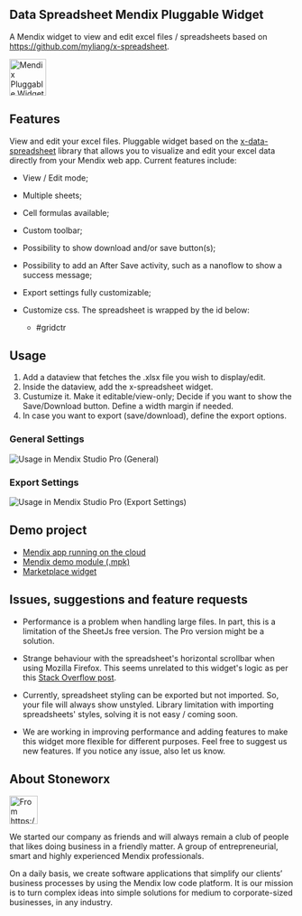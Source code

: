 ## Data Spreadsheet Mendix Pluggable Widget
A Mendix widget to view and edit excel files / spreadsheets based on https://github.com/myliang/x-spreadsheet.

<img alt="Mendix Pluggable Widget Data Spreadsheet Logo" src="https://github.com/joaodelopes/data-spreadsheet-mendix/blob/main/images/logo.jpeg" width="65px"/>

## Features
View and edit your excel files. Pluggable widget based on the [x-data-spreadsheet](https://github.com/myliang/x-spreadsheet) library that allows you to visualize and edit your excel data directly from your Mendix web app. Current features include:

*   View / Edit mode;

*   Multiple sheets;

*   Cell formulas available;

*   Custom toolbar;

*   Possibility to show download and/or save button(s);

*   Possibility to add an After Save activity, such as a nanoflow to show a success message;

*   Export settings fully customizable;

*   Customize css. The spreadsheet is wrapped by the id below:

    *   #gridctr


<!-- ### Light
![Light Mode](https://github.com/joaodelopes/block-note-mendix/blob/main/images/lightmodedemo.png)
![Light Mode (full-page)](https://github.com/joaodelopes/block-note-mendix/blob/main/images/fullscreendemo.png)

### Dark
![Dark Mode](https://github.com/joaodelopes/block-note-mendix/blob/main/images/darkmodedemo.png)

### View-only
![View-only Mode](https://github.com/joaodelopes/block-note-mendix/blob/main/images/viewmodedemo.png) -->

## Usage
1. Add a dataview that fetches the .xlsx file you wish to display/edit.
2. Inside the dataview, add the x-spreadsheet widget.
3. Custumize it. Make it editable/view-only; Decide if you want to show the Save/Download button. Define a width margin if needed.
4. In case you want to export (save/download), define the export options.

### General Settings
![Usage in Mendix Studio Pro (General)](https://github.com/joaodelopes/data-spreadsheet-mendix/blob/main/images/studiopro0.png)

### Export Settings
![Usage in Mendix Studio Pro (Export Settings)](https://github.com/joaodelopes/data-spreadsheet-mendix/blob/main/images/studiopro1.png)


## Demo project
- [Mendix app running on the cloud](https://x-spreadsheet-demo-sandbox.mxapps.io/index.html)
- [Mendix demo module (.mpk)](https://github.com/joaodelopes/xspreadsheet/tree/main/demo)
- [Marketplace widget](https://marketplace.mendix.com/link/component/237438)
<!-- - [Mendix demo scss (.scss)](https://github.com/joaodelopes/block-note-mendix/blob/main/demo/demo.scss) -->

## Issues, suggestions and feature requests

*   Performance is a problem when handling large files. In part, this is a limitation of the SheetJs free version. The Pro version might be a solution.

*   Strange behaviour with the spreadsheet's horizontal scrollbar when using Mozilla Firefox. This seems unrelated to this widget's logic as per this [Stack Overflow post](https://superuser.com/questions/1720362/firefox-scroll-bar-disappearing).

*   Currently, spreadsheet styling can be exported but not imported. So, your file will always show unstyled. Library limitation with importing spreadsheets' styles, solving it is not easy / coming soon.

*   We are working in improving performance and adding features to make this widget more flexible for different purposes. Feel free to suggest us new features. If you notice any issue, also let us know.


## About Stoneworx

<img alt="From https://www.stoneworx.nl/o" src="https://cdn.prod.website-files.com/66991b9fc069c88aec093fd1/66b242753e65840128c97ab9_imagehero-p-800.png" width="50px"/>

We started our company as friends and will always remain a club of people that likes doing business in a friendly matter. A group of entrepreneurial, smart and highly experienced Mendix professionals.  

On a daily basis, we create software applications that simplify our clients’ business processes by using the Mendix low code platform. It is our mission is to turn complex ideas into simple solutions for medium to corporate-sized businesses, in any industry.